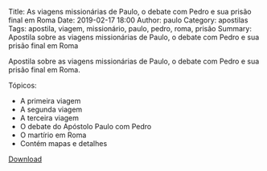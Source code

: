 Title: As viagens missionárias de Paulo, o debate com Pedro e sua prisão final em Roma
Date: 2019-02-17 18:00
Author: paulo
Category: apostilas
Tags: apostila, viagem, missionário, paulo, pedro, roma, prisão
Summary: Apostila sobre as viagens missionárias de Paulo, o debate com Pedro e sua prisão final em Roma

Apostila sobre as viagens missionárias de Paulo, o debate com Pedro e sua prisão final em Roma.

Tópicos:

- A primeira viagem
- A segunda viagem
- A terceira viagem
- O debate do Apóstolo Paulo com Pedro
- O martírio em Roma
- Contém mapas e detalhes


[Download](https://www.dropbox.com/s/ef8pms6dtcx57na/As%20viagens%20mission%C3%A1rias%20de%20Paulo%2C%20o%20debate%20com%20Pedro%20e%20sua%20pris%C3%A3o%20final%20em%20Roma.pdf?dl=1)